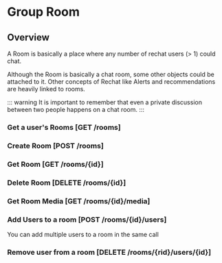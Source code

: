 # Group Room

## Overview
A Room is basically a place where any number of rechat users (> 1) could chat.

Although the Room is basically a chat room, some other objects could be attached to it.
Other concepts of Rechat like Alerts and recommendations are heavily linked to rooms.

::: warning
  It is important to remember that even a private discussion between two people happens on a chat room.
:::

### Get a user's Rooms [GET /rooms]
<!-- include(tests/room/getUserRooms.md) -->

### Create Room [POST /rooms]
<!-- include(tests/room/create.md) -->

### Get Room [GET /rooms/{id}]
<!-- include(tests/room/getRoom.md) -->

### Delete Room [DELETE /rooms/{id}]
<!-- include(tests/room/deleteRoom.md) -->

### Get Room Media [GET /rooms/{id}/media]
<!-- include(tests/room/getRoomMedia.md) -->


### Add Users to a room [POST /rooms/{id}/users]
You can add multiple users to a room in the same call
<!-- include(tests/room/addUser.md) -->

### Remove user from a room [DELETE /rooms/{rid}/users/{id}]
<!-- include(tests/room/removeUser.md) -->